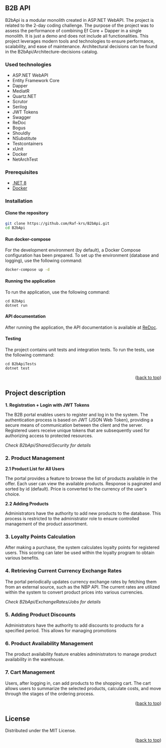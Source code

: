﻿<a name="readme-top"></a>

## B2B API

B2bApi is a modular monolith created in ASP.NET WebAPI. The project is related to the 2-day coding challenge.
The purpose of the project was to assess the performance of combining Ef Core + Dapper in a single monolith.
It is just a demo and does not include all functionalities. This project leverages modern
tools and technologies to ensure performance, scalability, and ease of maintenance.
Architectural decisions can be found in the B2bApi/Architecture-decisions catalog.

### Used technologies

- ASP.NET WebAPI
- Entity Framework Core
- Dapper
- MediatR
- Quartz.NET
- Scrutor
- Serilog
- JWT Tokens
- Swagger
- ReDoc
- Bogus
- Shouldly
- NSubstitute
- Testcontainers
- xUnit
- Docker
- NetArchTest

### Prerequisites

- [.NET 8](https://dotnet.microsoft.com/download/dotnet/8.0)
- [Docker](https://www.docker.com/get-started)

### Installation

#### Clone the repository

```bash
git clone https://github.com/Raf-krs/B2bApi.git
cd B2bApi
```

#### Run docker-compose

For the development environment (by default), a Docker Compose configuration has been prepared.
To set up the environment (database and logging), use the following command:

```bash
docker-compose up -d
```

#### Running the application

To run the application, use the following command:

```shell
cd B2bApi
dotnet run
```

#### API documentation

After running the application, the API documentation is available at [ReDoc](https://localhost:5058/api-docs/index.html).

#### Testing

The project contains unit tests and integration tests. To run the tests, use the following command:

```shell
cd B2bApiTests
dotnet test
```

<p align="right">(<a href="#readme-top">back to top</a>)</p>

## Project description

**1. Registration + Login with JWT Tokens**

The B2B portal enables users to register and log in to the system. The authentication process is based
on JWT (JSON Web Token), providing a secure means of communication between the client and the server.
Registered users receive unique tokens that are subsequently used for authorizing access to protected resources.

_Check B2bApi/Shared/Security for details_

### 2. Product Management

**2.1 Product List for All Users**

The portal provides a feature to browse the list of products available in the offer. Each user can view the available products.
Response is paginated and sorted by id (default). Price is converted to the currency of the user's choice.

**2.2 Adding Products**

Administrators have the authority to add new products to the database. This process is restricted to the administrator
role to ensure controlled management of the product assortment.

### 3. Loyalty Points Calculation

After making a purchase, the system calculates loyalty points for registered users. This scoring can later be used
within the loyalty program to obtain various benefits.

### 4. Retrieving Current Currency Exchange Rates

The portal periodically updates currency exchange rates by fetching them from an external source, such as the NBP API.
The current rates are utilized within the system to convert product prices into various currencies.

_Check B2bApi/ExchangeRates/Jobs for details_

### 5. Adding Product Discounts

Administrators have the authority to add discounts to products for a specified period. This allows for managing promotions

### 6. Product Availability Management

The product availability feature enables administrators to manage product availability in the warehouse.

### 7. Cart Management

Users, after logging in, can add products to the shopping cart. The cart allows users to summarize the selected products,
calculate costs, and move through the stages of the ordering process.

<p align="right">(<a href="#readme-top">back to top</a>)</p>

## License

Distributed under the MIT License.

<p align="right">(<a href="#readme-top">back to top</a>)</p>
